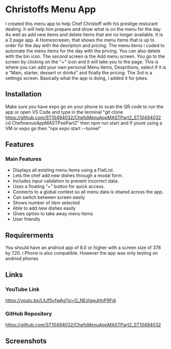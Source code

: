 # Christoffs Menu App

I created this menu app to help Chef Christoff with his prestige resturant dealing. It will help him prepare and show what is on the menu for the day. As well as add new items and delete items that are no longer available. It is a 3 page app. A Homescreeen, that shows the menu items that is up to order for the day with the desription and pricing. The menu items i coded to automate the menu items for the day with the pricing. You can also delete with the bin icon. The second screen is the Add menu screen. You go to the screen by clicking on the "+" icon and it will take you to the page. This is where you can add your own personal Menu items, Despritions, select if it is a "Main, starter, dessert or drinks" and finally the pricing. The 3rd is a settings screen. Basically what the app is doing, i added it for jokes.
## Installation

Make sure you have expo go on your phone to scan the QR code to run the app or open VS Code and type in the terminal "git clone https://github.com/ST10494032/ChefsMenuAppMASTPart2_ST10494032 cd ChefmenusAppMASTPoePart2" then npm run start and if youre using a VM or expo go then "npx expo start --tunnel" 
## Features

### Main Features
- Displays all existing menu items using a FlatList.
- Lets the chef add new dishes through a modal form.
- Includes input validation to prevent incorrect data.
- Uses a floating “+” button for quick access.
- Connects to a global context so all menu data is shared across the app.
- Can switch between screen easily
- Shows number of item selected
- Able to add new dishes easily
- Gives option to take away menu items
- User friendly
## Requirerments

You should have an andriod app of 8.0 or higher with a screen size of 378 by 720.
i Phone is also compatible. However the app was only testing on andriod phones
## Links
### YouTube Link

https://youtu.be/LllJf5vfwAg?si=O_NEzlgwJHnP9Fdj

### GitHub Repository

https://github.com/ST10494032/ChefsMenuAppMASTPart2_ST10494032 
## Screenshots

